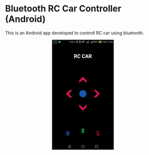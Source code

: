 # Bluetooth RC Car Controller (Android)

This is an Android app developed to controll RC car using bluetooth. 

<center><img src="screenshot.png" width="200" /></center>
